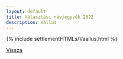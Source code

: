 ```yaml
---
layout: default
title: Választási névjegyzék 2022
description: Vállus
---
```


{% include settlementHTMLs/Vaallus.html %}

[Vissza](../)